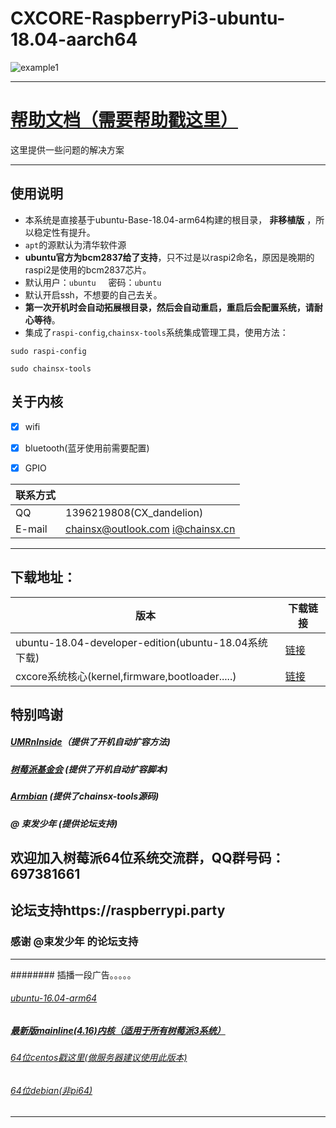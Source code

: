 # CXCORE-RaspberryPi3-ubuntu-18.04-aarch64    

![example1](https://assets.ubuntu.com/v1/c037fd75-ubuntu-logo.png)

****************

# [帮助文档（需要帮助戳这里）](https://github.com/chainsx/ubuntu64-rpi/wiki)
这里提供一些问题的解决方案

***************
## 使用说明

* 本系统是直接基于ubuntu-Base-18.04-arm64构建的根目录， **非移植版** ，所以稳定性有提升。
* `apt`的源默认为清华软件源
* **ubuntu官方为bcm2837给了支持**，只不过是以raspi2命名，原因是晚期的raspi2是使用的bcm2837芯片。
* 默认用户：`ubuntu`      密码：`ubuntu`
* 默认开启ssh，不想要的自己去关。
* **第一次开机时会自动拓展根目录，然后会自动重启，重启后会配置系统，请耐心等待**。
* 集成了`raspi-config`,`chainsx-tools`系统集成管理工具，使用方法：
```
sudo raspi-config

sudo chainsx-tools
```

## 关于内核

- [X] wifi
- [X] bluetooth(蓝牙使用前需要配置)
- [X] GPIO


|  联系方式   |           |
|-----------|------------|
|QQ|1396219808(CX_dandelion)|
|E-mail|chainsx@outlook.com i@chainsx.cn|

**********************

## 下载地址：

| 版本 | 下载链接 |
|--------|--------|
| ubuntu-18.04-developer-edition(ubuntu-18.04系统下载)  | [链接](https://github.com/chainsx/ubuntu64-rpi/blob/ubuntu-18.04-arm64/Documentation/bionic-release.md)|
| cxcore系统核心(kernel,firmware,bootloader.....) | [链接](https://github.com/chainsx/ubuntu64-rpi/blob/ubuntu-18.04-arm64/Documentation/cxcore-sdk.md) |

## 特别鸣谢
##### [UMRnInside](https://github.com/UMRnInside)（提供了开机自动扩容方法)
##### [树莓派基金会](https://www.raspberrypi.org) (提供了开机自动扩容脚本)
##### [Armbian](https://armbian.com) (提供了chainsx-tools源码)
##### @ 束发少年 (提供论坛支持)
 
## 欢迎加入树莓派64位系统交流群，QQ群号码：697381661
## 论坛支持https://raspberrypi.party
### 感谢 @束发少年 的论坛支持

***************
######## 插播一段广告。。。。。
###### [ubuntu-16.04-arm64](https://github.com/chainsx/ubuntu64-rpi/tree/ubuntu-16.04.3-arm64)
##### [最新版mainline(4.16)内核（适用于所有树莓派3系统）](https://github.com/chainsx/firmware64-rpi)
###### [64位centos戳这里(做服务器建议使用此版本)](https://github.com/chainsx/centos64-rpi)
###### [64位debian(非pi64)](https://github.com/UMRnInside/RPi-arm64)
***************

